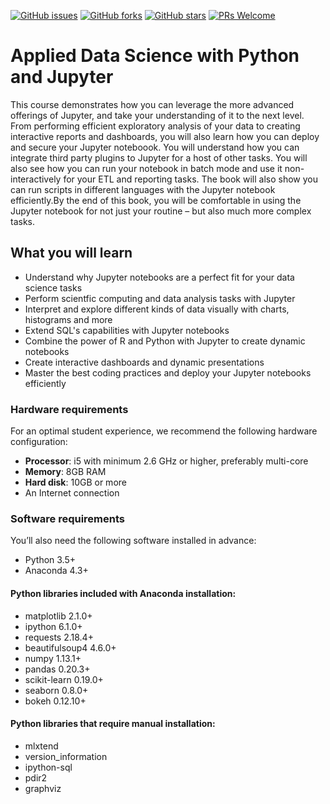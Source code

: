 [![GitHub issues](https://img.shields.io/github/issues/TrainingByPackt/Beginning-Data-Science-with-Python-and-Jupyter.svg)](https://github.com/TrainingByPackt/Beginning-Data-Science-with-Python-and-Jupyter/issues)
[![GitHub forks](https://img.shields.io/github/forks/TrainingByPackt/Beginning-Data-Science-with-Python-and-Jupyter.svg)](https://github.com/TrainingByPackt/Beginning-Data-Science-with-Python-and-Jupyter/network)
[![GitHub stars](https://img.shields.io/github/stars/TrainingByPackt/Beginning-Data-Science-with-Python-and-Jupyter.svg)](https://github.com/TrainingByPackt/Beginning-Data-Science-with-Python-and-Jupyter/stargazers)
[![PRs Welcome](https://img.shields.io/badge/PRs-welcome-brightgreen.svg)](https://github.com/TrainingByPackt/Beginning-Data-Science-with-Python-and-Jupyter/pulls)



# Applied Data Science with Python and Jupyter
This course demonstrates how you can leverage the more advanced offerings of Jupyter, and take your understanding of it to the next level. From performing efficient exploratory analysis of your data to creating interactive reports and dashboards, you will also learn how you can deploy and secure your Jupyter noteboook. You will understand how you can integrate third party plugins to Jupyter for a host of other tasks. You will also see how you can run your notebook in batch mode and use it non-interactively for your ETL and reporting tasks. The book will also show you can run scripts in different languages with the Jupyter notebook efficiently.By the end of this book, you will be comfortable in using the Jupyter notebook for not just your routine – but also much more complex tasks.


## What you will learn
* Understand why Jupyter notebooks are a perfect fit for your data science tasks
* Perform scientfic computing and data analysis tasks with Jupyter
* Interpret and explore different kinds of data visually with charts, histograms and more
* Extend SQL's capabilities with Jupyter notebooks
* Combine the power of R and Python with Jupyter to create dynamic notebooks
* Create interactive dashboards and dynamic presentations
* Master the best coding practices and deploy your Jupyter notebooks efficiently


### Hardware requirements
For an optimal student experience, we recommend the following hardware configuration:
* **Processor**: i5 with minimum 2.6 GHz or higher, preferably multi-core
* **Memory**: 8GB RAM
* **Hard disk**: 10GB or more 
* An Internet connection



### Software requirements
You’ll also need the following software installed in advance:
* Python 3.5+
* Anaconda 4.3+

#### Python libraries included with Anaconda installation:
* matplotlib 2.1.0+
* ipython 6.1.0+
* requests 2.18.4+
* beautifulsoup4 4.6.0+
* numpy 1.13.1+
* pandas 0.20.3+
* scikit-learn 0.19.0+
* seaborn 0.8.0+
* bokeh 0.12.10+

#### Python libraries that require manual installation:
* mlxtend
* version_information
* ipython-sql
* pdir2
* graphviz




